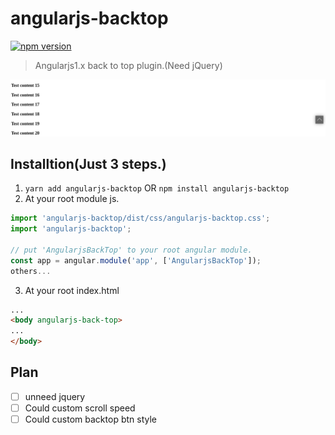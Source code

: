 # angularjs-backtop
[![npm version](https://img.shields.io/npm/v/angularjs-backtop.svg?style=flat)](https://www.npmjs.com/package/angularjs-backtop)

> Angularjs1.x back to top plugin.(Need jQuery)

![AngularjsBackTop](src/example/example.png)

## Installtion(Just 3 steps.)
1. ```yarn add angularjs-backtop``` OR ```npm install angularjs-backtop```
2. At your root module js.
```javascript
import 'angularjs-backtop/dist/css/angularjs-backtop.css';
import 'angularjs-backtop';

// put 'AngularjsBackTop' to your root angular module.
const app = angular.module('app', ['AngularjsBackTop']);
others...
```
3. At your root index.html
```html
...
<body angularjs-back-top>
...
</body>
```
## Plan
- [ ] unneed jquery
- [ ] Could custom scroll speed
- [ ] Could custom backtop btn style